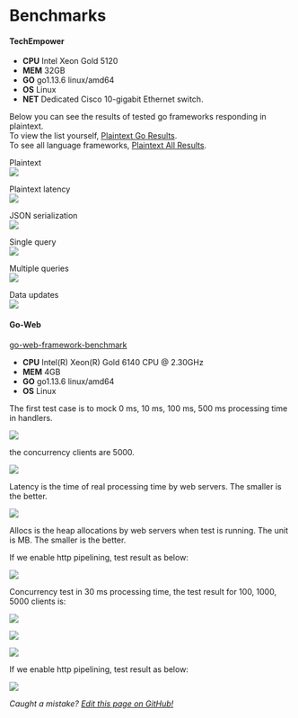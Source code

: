 # Benchmarks

#### TechEmpower
* **CPU**  Intel Xeon Gold 5120  
* **MEM** 32GB  
* **GO** go1.13.6 linux/amd64  
* **OS** Linux  
* **NET** Dedicated Cisco 10-gigabit Ethernet switch.


Below you can see the results of tested go frameworks responding in plaintext.  
To view the list yourself, [Plaintext Go Results](https://www.techempower.com/benchmarks/#section=test&runid=8721f3a4-7b13-4703-9cd8-91b6779668c2&hw=ph&test=plaintext&l=zijocf-1r).  
To see all language frameworks, [Plaintext All Results](https://www.techempower.com/benchmarks/#section=test&runid=8721f3a4-7b13-4703-9cd8-91b6779668c2&hw=ph&test=plaintext).  

Plaintext  
![](static/benchmarks/techempower-plaintext.png)

Plaintext latency  
![](static/benchmarks/techempower-plaintext-latency.png)

JSON serialization  
![](static/benchmarks/techempower-json.png)

Single query  
![](static/benchmarks/techempower-single-query.png)

Multiple queries  
![](static/benchmarks/techempower-multiple-queries.png)

Data updates  
![](static/benchmarks/techempower-updates.png)

#### Go-Web
[go-web-framework-benchmark](https://github.com/smallnest/go-web-framework-benchmark)

* **CPU** Intel(R) Xeon(R) Gold 6140 CPU @ 2.30GHz
* **MEM** 4GB
* **GO** go1.13.6 linux/amd64
* **OS** Linux  

The first test case is to mock 0 ms, 10 ms, 100 ms, 500 ms processing time in handlers.  

![](static/benchmarks/benchmark.png)

the concurrency clients are 5000.

![](static/benchmarks/benchmark_latency.png)

Latency is the time of real processing time by web servers. The smaller is the better.

![](static/benchmarks/benchmark_alloc.png)

Allocs is the heap allocations by web servers when test is running. The unit is MB. The smaller is the better.

If we enable http pipelining, test result as below:

![](static/benchmarks/benchmark-pipeline.png)

Concurrency test in 30 ms processing time, the test result for 100, 1000, 5000 clients is:

![](static/benchmarks/concurrency.png)

![](static/benchmarks/concurrency_latency.png)

![](static/benchmarks/concurrency_alloc.png)

If we enable http pipelining, test result as below:

![](static/benchmarks/concurrency-pipeline.png)

<!-- CPU-Bound Test  
This benchmark is outdated
![](static/benchmarks/cpubound_benchmark.png) -->

*Caught a mistake? [Edit this page on GitHub!](https://github.com/Fenny/fiber/blob/master/docs/benchmarks.md)*
